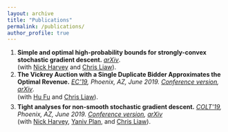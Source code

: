 ```yaml
---
layout: archive
title: "Publications"
permalink: /publications/
author_profile: true
---
```

1. **Simple and optimal high-probability bounds for strongly-convex stochastic gradient descent.** *[arXiv](https://arxiv.org/abs/1909.00843)*.<br>
(with [Nick Harvey](https://www.cs.ubc.ca/~nickhar/) and [Chris Liaw](https://cvliaw.github.io/)).
1. **The Vickrey Auction with a Single Duplicate Bidder Approximates the Optimal Revenue.** *[EC'19](http://www.sigecom.org/ec19/), Phoenix, AZ, June 2019. [Conference version](https://dl.acm.org/citation.cfm?id=3329597), [arXiv](https://arxiv.org/abs/1905.03773)*.<br>
(with [Hu Fu](http://www.fuhuthu.com/) and [Chris Liaw](https://cvliaw.github.io/)).
1. **Tight analyses for non-smooth stochastic gradient descent.** *[COLT'19](https://learningtheory.org/colt2019/), Phoenix, AZ, June 2019. [Conference version](http://proceedings.mlr.press/v99/harvey19a.html), [arXiv](https://arxiv.org/abs/1812.05217)* <br>
(with [Nick Harvey](https://www.cs.ubc.ca/~nickhar/), [Yaniv Plan](http://www.yanivplan.com/), and [Chris Liaw](https://cvliaw.github.io/)).
